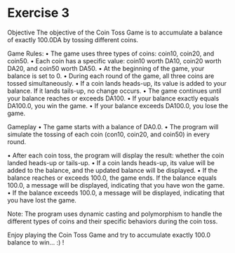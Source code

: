 
# Exercise 3

Objective
The objective of the Coin Toss Game is to accumulate a balance of exactly 100.0DA
by tossing different coins.

Game Rules:
• The game uses three types of coins: coin10, coin20, and coin50.
• Each coin has a specific value: coin10 worth DA10, coin20 worth DA20, and
coin50 worth DA50.
• At the beginning of the game, your balance is set to 0.
• During each round of the game, all three coins are tossed simultaneously.
• If a coin lands heads-up, its value is added to your balance. If it lands tails-up,
no change occurs.
• The game continues until your balance reaches or exceeds DA100.
• If your balance exactly equals DA100.0, you win the game.
• If your balance exceeds DA100.0, you lose the game.

Gameplay
• The game starts with a balance of DA0.0.
• The program will simulate the tossing of each coin (con10, coin20, and coin50) in every round.

• After each coin toss, the program will display the result: whether the coin landed heads-up or tails-up.
• If a coin lands heads-up, its value will be added to the balance, and the updated balance will be displayed.
• If the balance reaches or exceeds 100.0, the game ends. If the balance equals 100.0, a message will be displayed, indicating that you have won the game.
• If the balance exceeds 100.0, a message will be displayed, indicating that you have lost the game.

Note: The program uses dynamic casting and polymorphism to handle the different types of coins and their specific behaviors during the coin toss.

Enjoy playing the Coin Toss Game and try to accumulate exactly 100.0 balance to win... :) !
